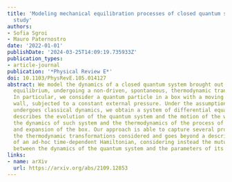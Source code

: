 ```yaml
---
title: 'Modeling mechanical equilibration processes of closed quantum systems: A case
  study'
authors:
- Sofia Sgroi
- Mauro Paternostro
date: '2022-01-01'
publishDate: '2024-03-25T14:09:19.735933Z'
publication_types:
- article-journal
publication: '*Physical Review E*'
doi: 10.1103/PhysRevE.105.014127
abstract: We model the dynamics of a closed quantum system brought out of mechanical
  equilibrium, undergoing a non-driven, spontaneous, thermodynamic transformation.
  In particular, we consider a quantum particle in a box with a moving and insulating
  wall, subjected to a constant external pressure. Under the assumption that the wall
  undergoes classical dynamics, we obtain a system of differential equations that
  describes the evolution of the quantum system and the motion of the wall. We study
  the dynamics of such system and the thermodynamics of the process of compression
  and expansion of the box. Our approach is able to capture several properties of
  the thermodynamic transformations considered and goes beyond a description in terms
  of an ad-hoc time-dependent Hamiltonian, considering instead the mutual interactions
  between the dynamics of the quantum system and the parameters of its Hamiltonian.
links:
- name: arXiv
  url: https://arxiv.org/abs/2109.12853
---
```

